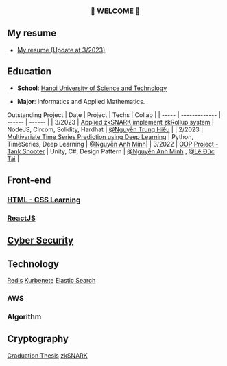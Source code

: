 ### <p align="center"> 👋 WELCOME 👋 </p>

## My resume
- [My resume (Update at 3/2023)](https://drive.google.com/file/d/16SKcti1P74a-T-JfyCJoF9HG064kkjQE/view?usp=sharing)

## Education

- **School**: [Hanoi University of Science and Technology](https://www.hust.edu.vn/)

- **Major**:  Informatics and Applied Mathematics.

Outstanding Project
| Date  | Project | Techs | Collab | 
| ----- | ------------- | ------ | ------ | 
| 3/2023 |  [Applied zkSNARK implement zkRollup system](https://drive.google.com/file/d/1hfUlguuATOTFwG0UU93NK07dQpoLJ2Me/view?usp=sharing) | NodeJS, Circom, Solidity, Hardhat |  [@Nguyễn Trung Hiếu](https://github.com/rikikudohust) |
| 2/2023 | [Multivariate Time Series Prediction using Deep Learning](https://github.com/TimeSeriesCK) | Python, TimeSeries, Deep Learning | [@Nguyễn Anh Minh](https://github.com/minhkks)|
| 3/2022 | [OOP Project - Tank Shooter](https://drive.google.com/file/d/10SV0SvASYbApzQmR_bDYDIfZ3ZSXGo5X/view) | Unity, C#, Design Pattern | [@Nguyễn Anh Minh](https://github.com/minhkks) , [@Lê Đức Tài](https://github.com/DucTai1001) | 

## Front-end

### [HTML - CSS Learning](https://github.com/nhatt1k26/Fundamental_Html_Css.git)

### [ReactJS](https://github.com/nhatt1k26/ReactJS.git)

## [Cyber Security](https://github.com/nhatt1k26/Cyber_Security.git)

## Technology
[Redis](https://github.com/nhatt1k26/Redis_Demo.git)
[Kurbenete]()
[Elastic Search]()

### AWS

### Algorithm

## Cryptography
[Graduation Thesis](#)
[zkSNARK](https://nosy-furniture-534.notion.site/ZK-Snark-907622884c2d4f8fb17fe4a7fd6140e4)
